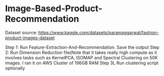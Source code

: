 # Image-Based-Product-Recommendation

Dataset source:  https://www.kaggle.com/datasets/paramaggarwal/fashion-product-images-dataset

Step 1: Run Feature-Extraction-And-Recommendation. Save the output
Step 2: Run Dimension Reduction file(Note that it takes really high compute as it involves tasks such as KernelPCA, ISOMAP and Spectral Clustering on 50K images. I ran it on AWS Cluster of 196GB RAM
Step 3L Run clustering script optionally
